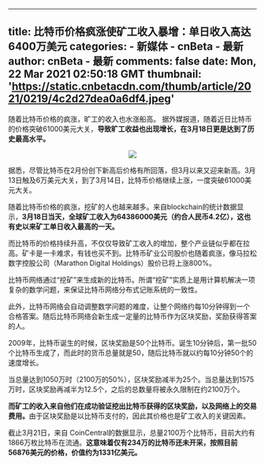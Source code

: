 
---
title: 比特币价格疯涨使矿工收入暴增：单日收入高达6400万美元
categories: 
    - 新媒体
    - cnBeta - 最新
author: cnBeta - 最新
comments: false
date: Mon, 22 Mar 2021 02:50:18 GMT
thumbnail: 'https://static.cnbetacdn.com/thumb/article/2021/0219/4c2d27dea0a6df4.jpeg'
---

<div>   
随着比特币价格的疯涨，旷工的收入也水涨船高。
据外媒报道，随着近日比特币的价格突破61000美元大关，<strong>导致旷工收益也出现增长，在3月18日更是达到了历史最高水平。</strong><br>
 <p style="text-align:center"><a href="https://static.cnbetacdn.com/thumb/article/2021/0219/4c2d27dea0a6df4.jpeg" target="_blank"><img src="https://static.cnbetacdn.com/thumb/article/2021/0219/4c2d27dea0a6df4.jpeg" referrerpolicy="no-referrer"></a></p><p style="text-align: left;">据悉，尽管比特币在2月份创下新高后价格有所回落，但3月以来又迎来新高。3月13日触及6万美元大关，到了3月14日，比特币价格继续上涨，一度突破61000美元大关。</p><p style="text-align: left;">随着比特币价格的疯涨，挖矿的人也越来越多。来自blockchain的统计数据显示，<strong>3月18日当天，全球矿工收入为64386000美元（约合人民币4.2亿），这也有史以来矿工单日收入最高的一天。</strong></p><p style="text-align: left;">而比特币的价格持续升高，不仅仅导致矿工收入的增加，整个产业链似乎都在拉高。矿卡是一卡难求，有钱也买不到。比特币矿业公司股价也随着疯涨，像马拉松数字控股公司（Marathon Digital Holdings）股价已将上涨800%。</p><p style="text-align: left;">比特币网络通过“挖矿”来生成新的比特币。所谓“挖矿”实质上是用计算机解决一项复杂的数学问题，来保证比特币网络分布式记账系统的一致性。</p><p style="text-align: left;">此外，比特币网络会自动调整数学问题的难度，让整个网络约每10分钟得到一个合格答案。随后比特币网络会新生成一定量的比特币作为区块奖励，奖励获得答案的人。</p><p style="text-align: left;">2009年，比特币诞生的时候，区块奖励是50个比特币。诞生10分钟后，第一批50个比特币生成了，而此时的货币总量就是50，随后比特币就以约每10分钟50个的速度增长。</p><p style="text-align: left;">当总量达到1050万时（2100万的50%），区块奖励减半为25个。当总量达到1575万时，区块奖励再减半为12.5个，之后的总数量将被永久限制在约2100万个。</p><p style="text-align: left;"><strong>而矿工的收入来自他们在成功验证挖出比特币获得的区块奖励，以及网络上的交易费用。</strong>由于区块奖励是以比特币支付的，因此其价格也是矿工收入的关键因素。</p><p style="text-align: left;">截止3月21日，来自 CoinCentral的数据显示，总量2100万个比特币，目前大约有1866万枚比特币在流通。<strong>这意味着仅有234万的比特币还未开采，按照目前56876美元的价格，价值约为1331亿美元。</strong></p>   
</div>
            